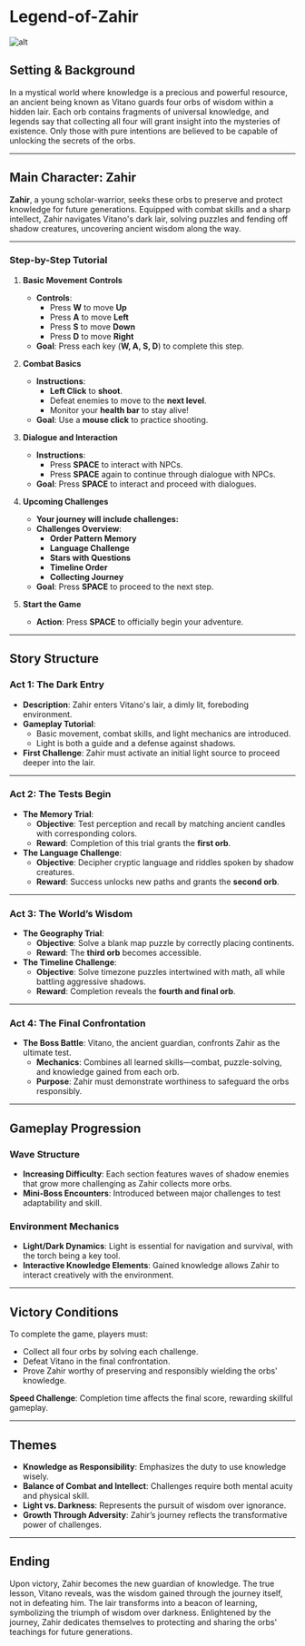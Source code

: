 # Legend-of-Zahir

![alt](VN11.png)
## Setting & Background
In a mystical world where knowledge is a precious and powerful resource, an ancient being known as Vitano guards four orbs of wisdom within a hidden lair. Each orb contains fragments of universal knowledge, and legends say that collecting all four will grant insight into the mysteries of existence. Only those with pure intentions are believed to be capable of unlocking the secrets of the orbs.

---

## Main Character: Zahir
**Zahir**, a young scholar-warrior, seeks these orbs to preserve and protect knowledge for future generations. Equipped with combat skills and a sharp intellect, Zahir navigates Vitano's dark lair, solving puzzles and fending off shadow creatures, uncovering ancient wisdom along the way.

---
### Step-by-Step Tutorial

1. **Basic Movement Controls**
   - **Controls**:
     - Press **W** to move **Up**
     - Press **A** to move **Left**
     - Press **S** to move **Down**
     - Press **D** to move **Right**
   - **Goal**: Press each key (**W, A, S, D**) to complete this step.

3. **Combat Basics**
   - **Instructions**:
     - **Left Click** to **shoot**.
     - Defeat enemies to move to the **next level**.
     - Monitor your **health bar** to stay alive!
   - **Goal**: Use a **mouse click** to practice shooting.

4. **Dialogue and Interaction**
   - **Instructions**:
     - Press **SPACE** to interact with NPCs.
     - Press **SPACE** again to continue through dialogue with NPCs.
   - **Goal**: Press **SPACE** to interact and proceed with dialogues.

5. **Upcoming Challenges**
   - **Your journey will include challenges:**
   - **Challenges Overview**:
     - **Order Pattern Memory**
     - **Language Challenge**
     - **Stars with Questions**
     - **Timeline Order**
     - **Collecting Journey**
   - **Goal**: Press **SPACE** to proceed to the next step.

6. **Start the Game**
   - **Action**: Press **SPACE** to officially begin your adventure.
  ---

## Story Structure

### Act 1: The Dark Entry
- **Description**: Zahir enters Vitano's lair, a dimly lit, foreboding environment.
- **Gameplay Tutorial**:
  - Basic movement, combat skills, and light mechanics are introduced.
  - Light is both a guide and a defense against shadows.
- **First Challenge**: Zahir must activate an initial light source to proceed deeper into the lair.

---

### Act 2: The Tests Begin
- **The Memory Trial**:
  - **Objective**: Test perception and recall by matching ancient candles with corresponding colors.
  - **Reward**: Completion of this trial grants the **first orb**.
- **The Language Challenge**:
  - **Objective**: Decipher cryptic language and riddles spoken by shadow creatures.
  - **Reward**: Success unlocks new paths and grants the **second orb**.

---

### Act 3: The World’s Wisdom
- **The Geography Trial**:
  - **Objective**: Solve a blank map puzzle by correctly placing continents.
  - **Reward**: The **third orb** becomes accessible.
- **The Timeline Challenge**:
  - **Objective**: Solve timezone puzzles intertwined with math, all while battling aggressive shadows.
  - **Reward**: Completion reveals the **fourth and final orb**.

---

### Act 4: The Final Confrontation
- **The Boss Battle**: Vitano, the ancient guardian, confronts Zahir as the ultimate test.
  - **Mechanics**: Combines all learned skills—combat, puzzle-solving, and knowledge gained from each orb.
  - **Purpose**: Zahir must demonstrate worthiness to safeguard the orbs responsibly.

---

## Gameplay Progression

### Wave Structure
- **Increasing Difficulty**: Each section features waves of shadow enemies that grow more challenging as Zahir collects more orbs.
- **Mini-Boss Encounters**: Introduced between major challenges to test adaptability and skill.

### Environment Mechanics
- **Light/Dark Dynamics**: Light is essential for navigation and survival, with the torch being a key tool.
- **Interactive Knowledge Elements**: Gained knowledge allows Zahir to interact creatively with the environment.

---

## Victory Conditions
To complete the game, players must:
- Collect all four orbs by solving each challenge.
- Defeat Vitano in the final confrontation.
- Prove Zahir worthy of preserving and responsibly wielding the orbs' knowledge.

**Speed Challenge**: Completion time affects the final score, rewarding skillful gameplay.

---

## Themes
- **Knowledge as Responsibility**: Emphasizes the duty to use knowledge wisely.
- **Balance of Combat and Intellect**: Challenges require both mental acuity and physical skill.
- **Light vs. Darkness**: Represents the pursuit of wisdom over ignorance.
- **Growth Through Adversity**: Zahir’s journey reflects the transformative power of challenges.

---

## Ending
Upon victory, Zahir becomes the new guardian of knowledge. The true lesson, Vitano reveals, was the wisdom gained through the journey itself, not in defeating him. The lair transforms into a beacon of learning, symbolizing the triumph of wisdom over darkness. Enlightened by the journey, Zahir dedicates themselves to protecting and sharing the orbs' teachings for future generations.
